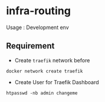 # infra-routing

Usage : Development env

## Requirement

* Create `traefik` network before
```
docker network create traefik
```


* Create User for Traefik Dashboard
```
htpasswd -nb admin changeme
```   